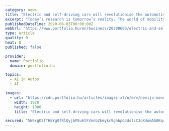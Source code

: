 ```yaml
---
category: news
title: "Electric and self-driving cars will revolutionise the automotive sector - Traffic with zero accidents, emissions and congestion ahead"
excerpt: "Today’s research is tomorrow’s reality. The world of mobility will see more change in the next ten years than the last century. Autonomous, connected, electric and shared mobility services will transform society,"
publishedDateTime: 2020-06-03T00:00:00Z
webUrl: "https://www.portfolio.hu/en/business/20200603/electric-and-self-driving-cars-will-revolutionise-the-automotive-sector-traffic-with-zero-accidents-emissions-and-congestion-ahead-435266"
type: article
quality: 0
heat: 0
published: false

provider:
  name: Portfolio
  domain: portfolio.hu

topics:
  - AI in Autos
  - AI

images:
  - url: "https://cdn.portfolio.hu/articles/images-xl/n/e/v/nevijo-mance-jaguar-land-rover-jarmuipar-2020-374816.jpg"
    width: 1920
    height: 1080
    title: "Electric and self-driving cars will revolutionise the automotive sector - Traffic with zero accidents, emissions and congestion ahead"

secured: "5W6xgDSfTHBYg0fRlQyjbP8uktFVnnb2kmykc9ghbpG4dslsC3cK4omAA8Kq4ZoqaApTDAfNPBMGl3vwu77+KQ21zqhuaBHJetRuc/qywTxgmC+R2iznwVCJcqnN0Ptqx92wYn+TXwhnrhaKJWCgKFf/GGpRG6wmoov/Ozau5oitGCCvFXAf4rcJDzCyVnG9sQqTAT7jBXHQFrWZ8mSoM7JIM8xxqQe9ztYQy3dv4PySHPdiya/iOJktRZTUuKBlBV+e0+dBbxeHHssiw6XoPsNiZKzVSVA+X01C996+PE5fkP9No8T19i2XBeb3nlBQ2FDxDWdrC01AXWLhZzM+ZeVGesUTfS5LsmZoQbEBFB1OlyI7Ubzs8s0Q+lk50BJHarXWlddkx5ZcByL6zlmRv84xv7UdmC+Yc1D+pb5TItth2i8bOTAk9fmx5B6NIxOmRRqSUsXz76KWBP+dHBF7OIjQ1UUSYAhZNUWoYAgzFoo=;u01zTzT+ADPR6z8ryNYcrw=="
---
```


